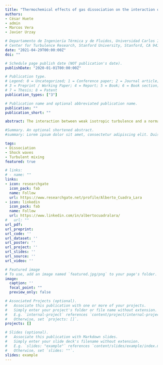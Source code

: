 ```yaml
---
title: "Thermochemical effects of gas dissociation on the interaction of shock waves with weak turbulence"
authors:
- César Huete
- admin
- Marcos Vera
- Javier Urzay

# Departamento de Ingeniería Térmica y de Fluidos, Universidad Carlos III de Madrid, 28911 Leganés, Spain
# Center for Turbulence Research, Stanford University, Stanford, CA 94305,USA
date: "2021-04-29T00:00:00Z"
doi: ""

# Schedule page publish date (NOT publication's date).
publishDate: "2020-01-01T00:00:00Z"

# Publication type.
# Legend: 0 = Uncategorized; 1 = Conference paper; 2 = Journal article;
# 3 = Preprint / Working Paper; 4 = Report; 5 = Book; 6 = Book section;
# 7 = Thesis; 8 = Patent
publication_types: ["3"]

# Publication name and optional abbreviated publication name.
publication: ""
publication_short: ""

abstract: The interaction between weak isotropic turbulence and a normal shock wave is investigated through linear interaction analysis in a wide range of shock strengths, incluiding regimes at hypersonic March numbers. The strong-shock limit is revised by including the effect of molecular dissociation of symmetric diatomic gases in chemical equilibrium, along with the corresponding translational, rotational and vibrational contributions of the internal energy of the gas molecules. The resulting Rankine-Hugoniot curve is used to describe the interaction between the shock and a weak isotropic turbulent flow, the latter being characterized by a linear superposition of three-dimensional vortical disturbances. The formulation is developed in the limit that the thickness of the thermochemical non-equilibrium region downstream of the shock is much smaller than the characteristic size of the ripples caused by the turbulence on the shock front. The analysis provide integral formulas for the kinetic energy amplification, and for the disturbances of enstrophy, dissociation degree, and mean square of the density fluctuations. The results indicate that the endothermic effect of dissociation significantly amplifies the intensity and anisotropy of the turbulence in the post-shock gas, where most of the turbulent kinetic energy generated by the interaction is observed to belong to the velocity fluctuations along tangential directions to the mean motion of the shock.

#Summary. An optional shortened abstract.
#summary: Lorem ipsum dolor sit amet, consectetur adipiscing elit. Duis posuere tellus ac convallis placerat. Proin tincidunt magna sed ex sollicitudin condimentum.

tags:
- Dissociation
- Shock waves
- Turbulent mixing
featured: true

# links:
# - name: ""
links:
- icon: researchgate
  icon_pack: fab
  name: Follow
  url: https://www.researchgate.net/profile/Alberto_Cuadra_Lara
- icon: linkedin
  icon_pack: fab
  name: Follow
  url: https://www.linkedin.com/in/albertocuadralara/
#   url: ""
url_pdf:
url_preprint:
url_code: ''
url_dataset: ''
url_poster: ''
url_project: ''
url_slides: ''
url_source: ''
url_video: ''

# Featured image
# To use, add an image named `featured.jpg/png` to your page's folder. 
image:
  caption: ''
  focal_point: ""
  preview_only: false

# Associated Projects (optional).
#   Associate this publication with one or more of your projects.
#   Simply enter your project's folder or file name without extension.
#   E.g. `internal-project` references `content/project/internal-project/index.md`.
#   Otherwise, set `projects: []`.
projects: []

# Slides (optional).
#   Associate this publication with Markdown slides.
#   Simply enter your slide deck's filename without extension.
#   E.g. `slides: "example"` references `content/slides/example/index.md`.
#   Otherwise, set `slides: ""`.
slides: example
---
```


